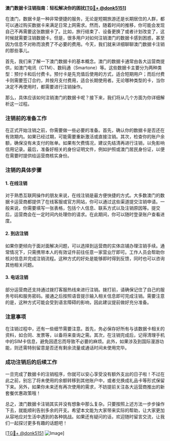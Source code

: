 **澳门数据卡注销指南：轻松解决你的困扰[[TG💪+ @donk5151](https://t.me/s/donk5151)]**

在澳门，数据卡是一种非常便捷的服务，无论是短期旅游还是长期居住的人群，都可以通过购买数据卡来满足日常上网需求。然而，随着时间的推移，你可能会发现自己不再需要这张数据卡了。比如，旅行结束了、设备更换了或者计划改变了，这时候就需要注销数据卡。但是，很多用户对如何注销澳门的数据卡感到困惑，甚至因为信息不对称而浪费了不必要的费用。今天，我们就来详细聊聊澳门数据卡注销的那些事儿。

首先，我们来了解一下澳门数据卡的基本概念。澳门的数据卡通常由各大运营商提供，如澳门电讯（CTM）、数码通（Smartone）等。这些数据卡主要分为两种类型：预付卡和后付费卡。预付卡是先充值后使用的方式，适合短期用户；而后付费卡则需要签订合约，并按月支付费用，适合长期使用者。无论哪种类型的卡，当你决定不再使用时，都需要进行注销操作。

那么，具体应该如何注销澳门的数据卡呢？接下来，我们将从几个方面为你详细解析这一过程。

### 注销前的准备工作

在正式开始注销之前，你需要做一些必要的准备。首先，确认你的数据卡是否还在有效期内。如果已经过期，可能需要重新激活或直接注销。其次，检查你的账户余额，确保没有未支付的账单。如果有欠费情况，建议先结清再进行注销，以免影响信用记录。最后，准备好相关的身份证明文件，例如护照或澳门居民身份证，以便在需要时提供给运营商核实身份。

### 注销的具体步骤

#### 1. 在线注销

对于熟悉互联网操作的朋友来说，在线注销是最方便快捷的方式。大多数澳门的数据卡运营商都提供了在线客服或官方网站，你可以通过这些渠道提交注销申请。一般来说，你需要填写一张表格，包括个人信息、联系方式以及注销原因等。提交后，运营商会在一定时间内处理你的请求。在此期间，你可以随时登录账户查看进度。

#### 2. 到店注销

如果你更倾向于面对面解决问题，可以选择到运营商的实体店铺办理注销手续。通常情况下，只需携带本人的有效证件前往任意一家营业厅即可。工作人员会帮助你核对信息并完成注销流程。这种方式的好处是能够即时得到反馈，同时也可以咨询其他相关问题。

#### 3. 电话注销

部分运营商还支持通过拨打客服热线来进行注销。拨打前，请确保记住了自己的服务号码和服务密码。接通之后按照语音提示输入相关信息即可完成注销。需要注意的是，这种方式可能会受到语言障碍的影响，因此建议提前做好充分准备。

### 注意事项

在注销过程中，还有一些细节需要注意。首先，务必保存好所有与该数据卡相关的资料，如合同、发票等，以备将来查询之需。其次，在注销完成后，记得清理手机中的SIM卡信息，避免因遗忘而导致不必要的麻烦。此外，如果涉及到国际漫游功能，则还需特别留意是否还有剩余流量或通话时间未使用完毕。

### 成功注销后的后续工作

一旦完成了数据卡的注销程序，你就可以安心享受没有额外支出的日子啦！不过在此之前，别忘了将未使用的余额转移到其他账户中，或者兑换成礼品卡等形式保留下来。另外，如果你未来还有再次使用的需求，不妨提前关注各大运营商推出的新套餐优惠政策哦！

总之，澳门数据卡注销其实并没有想象中那么复杂。只要按照上述方法一步步操作下去，就能顺利告别多余的开支。希望本文能为大家带来实际的帮助，让大家更加从容地应对生活中遇到的各种挑战。如果还有疑问的话，欢迎随时留言交流，让我们一起探讨更多有趣的话题吧！

[[TG💪+ @donk5151](https://t.me/s/donk5151) ![Image](https://i.postimg.cc/rwNCRYN7/Snipaste-2025-04-30-17-27-05.png)]